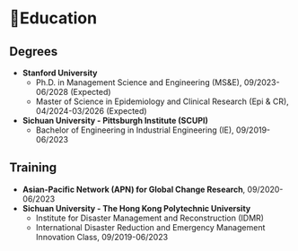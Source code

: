 # 📖Education

## Degrees

- **Stanford University**
  - Ph.D. in Management Science and Engineering (MS&E), 09/2023-06/2028 (Expected)
  - Master of Science in Epidemiology and Clinical Research (Epi & CR), 04/2024-03/2026 (Expected)
- **Sichuan University - Pittsburgh Institute (SCUPI)**
  - Bachelor of Engineering in Industrial Engineering (IE), 09/2019-06/2023

## Training

- **Asian-Pacific Network (APN) for Global Change Research**, 09/2020-06/2023
- **Sichuan University - The Hong Kong Polytechnic University**
  - Institute for Disaster Management and Reconstruction (IDMR)
  - International Disaster Reduction and Emergency Management Innovation Class, 09/2019-06/2023 